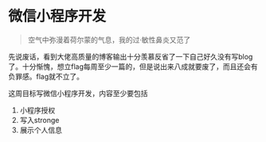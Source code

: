 # 微信小程序开发

> 空气中弥漫着荷尔蒙的气息，我的过·敏性鼻炎又范了

先说废话，看到大佬高质量的博客输出十分羡慕反省了一下自己好久没有写blog了。十分惭愧，想立flag每周至少一篇的，但是说出来八成就要废了，而且还会有负罪感。flag就不立了。

这周目标写微信小程序开发，内容至少要包括

1. 小程序授权
2. 写入stronge
3. 展示个人信息





